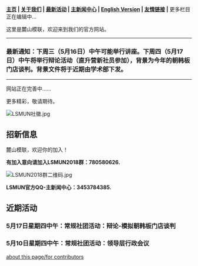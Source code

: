 **[主页](https://www.lsmun.club/) |
   [关于我们](https://www.lsmun.club/about) |
   [最新活动](https://www.lsmun.club/latest-activities) |
   [主新闻中心](https://www.lsmun.club/news) |
   [English Version](https://www.lsmun.club/en)  |
   [友情链接](https://www.lsmun.club/friendly-sites) |**
   更多栏目正在编辑中…

这里是麓山模联，欢迎来到我们的官方网站。

---

### 最新通知：下周三（5月16日）中午可能举行讲座。下周四（5月17日）中午将举行辩论活动（直升营新社员参加），背景为今年的朝韩板门店谈判。背景文件将于近期由学术部下发。

---

网站正在完善中……

更多精彩，敬请期待。

![LSMUN社徽.jpg](https://www.lsmun.club/about/LSMUN社徽.jpg)

## 招新信息

麓山模联，欢迎你的加入！

**有加入意向请加入LSMUN2018群：780580626.**

![LSMUN2018群二维码.jpg](https://www.lsmun.club/about/LSMUN2018QR.jpg)

**LSMUN官方QQ-主新闻中心：3453784385.**

## 近期活动

### 5月17日星期四中午：常规社团活动：辩论-模拟朝韩板门店谈判

### 5月10日星期四中午：常规社团活动：领导层行政会议


[about this page/for contributors](https://www.lsmun.club/README.md)

